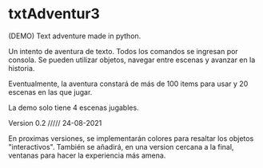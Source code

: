 # txtAdventur3
(DEMO) Text adventure made in python.

Un intento de aventura de texto.
Todos los comandos se ingresan por consola.
Se pueden utilizar objetos, navegar entre escenas y avanzar en la historia.

Eventualmente, la aventura constará de más de 100 items para usar y 20 escenas en las que jugar.

La demo solo tiene 4 escenas jugables.


Version 0.2  ///// 24-08-2021

En proximas versiones, se implementarán colores para resaltar los objetos "interactivos".
También se añadirá, en una version cercana a la final, ventanas para hacer la experiencia más amena.
